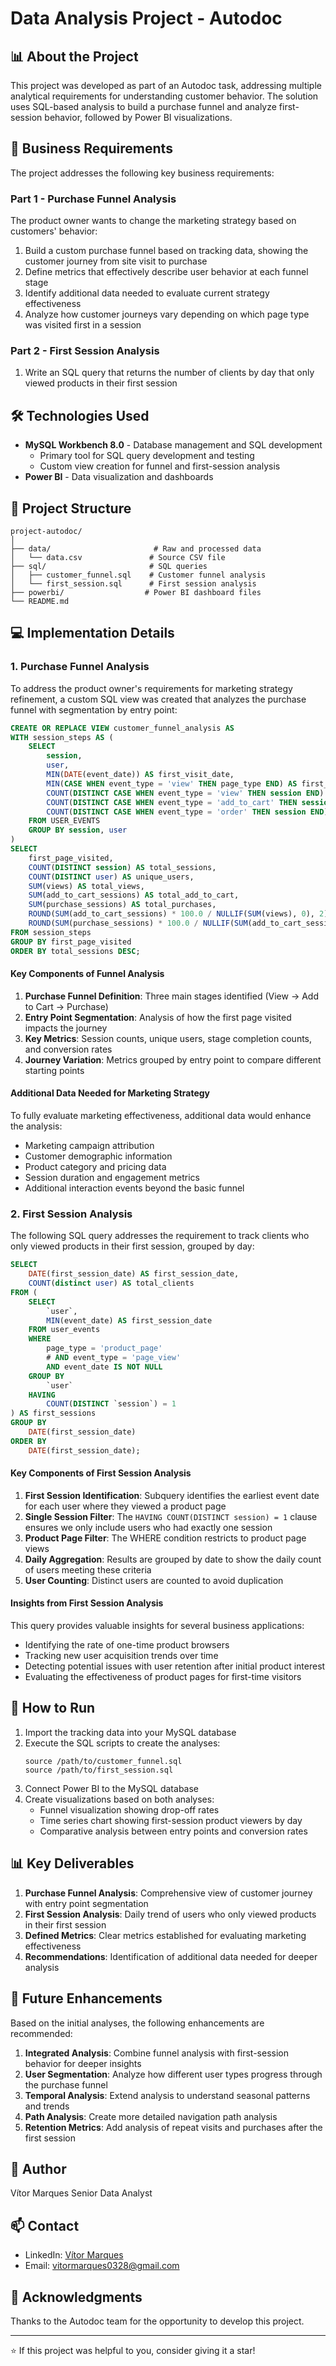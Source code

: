 # Data Analysis Project - Autodoc

## 📊 About the Project
This project was developed as part of an Autodoc task, addressing multiple analytical requirements for understanding customer behavior. The solution uses SQL-based analysis to build a purchase funnel and analyze first-session behavior, followed by Power BI visualizations.

## 🎯 Business Requirements
The project addresses the following key business requirements:

### Part 1 - Purchase Funnel Analysis
The product owner wants to change the marketing strategy based on customers' behavior:
1. Build a custom purchase funnel based on tracking data, showing the customer journey from site visit to purchase
2. Define metrics that effectively describe user behavior at each funnel stage
3. Identify additional data needed to evaluate current strategy effectiveness
4. Analyze how customer journeys vary depending on which page type was visited first in a session

### Part 2 - First Session Analysis
1. Write an SQL query that returns the number of clients by day that only viewed products in their first session

## 🛠️ Technologies Used
- **MySQL Workbench 8.0** - Database management and SQL development
  - Primary tool for SQL query development and testing
  - Custom view creation for funnel and first-session analysis
- **Power BI** - Data visualization and dashboards

## 📁 Project Structure
```
project-autodoc/
│
├── data/                       # Raw and processed data
│   └── data.csv               # Source CSV file
├── sql/                       # SQL queries
│   ├── customer_funnel.sql    # Customer funnel analysis
│   └── first_session.sql      # First session analysis
├── powerbi/                  # Power BI dashboard files
└── README.md
```

## 💻 Implementation Details

### 1. Purchase Funnel Analysis
To address the product owner's requirements for marketing strategy refinement, a custom SQL view was created that analyzes the purchase funnel with segmentation by entry point:

```sql
CREATE OR REPLACE VIEW customer_funnel_analysis AS
WITH session_steps AS (
    SELECT 
        session,
        user,
        MIN(DATE(event_date)) AS first_visit_date,
        MIN(CASE WHEN event_type = 'view' THEN page_type END) AS first_page_visited,
        COUNT(DISTINCT CASE WHEN event_type = 'view' THEN session END) AS views,
        COUNT(DISTINCT CASE WHEN event_type = 'add_to_cart' THEN session END) AS add_to_cart_sessions,
        COUNT(DISTINCT CASE WHEN event_type = 'order' THEN session END) AS purchase_sessions
    FROM USER_EVENTS
    GROUP BY session, user
)
SELECT 
    first_page_visited,
    COUNT(DISTINCT session) AS total_sessions,
    COUNT(DISTINCT user) AS unique_users,
    SUM(views) AS total_views,
    SUM(add_to_cart_sessions) AS total_add_to_cart,
    SUM(purchase_sessions) AS total_purchases,
    ROUND(SUM(add_to_cart_sessions) * 100.0 / NULLIF(SUM(views), 0), 2) AS add_to_cart_rate,
    ROUND(SUM(purchase_sessions) * 100.0 / NULLIF(SUM(add_to_cart_sessions), 0), 2) AS purchase_conversion_rate
FROM session_steps
GROUP BY first_page_visited
ORDER BY total_sessions DESC;
```

#### Key Components of Funnel Analysis

1. **Purchase Funnel Definition**: Three main stages identified (View → Add to Cart → Purchase)
2. **Entry Point Segmentation**: Analysis of how the first page visited impacts the journey
3. **Key Metrics**: Session counts, unique users, stage completion counts, and conversion rates
4. **Journey Variation**: Metrics grouped by entry point to compare different starting points

#### Additional Data Needed for Marketing Strategy
To fully evaluate marketing effectiveness, additional data would enhance the analysis:
- Marketing campaign attribution
- Customer demographic information
- Product category and pricing data
- Session duration and engagement metrics
- Additional interaction events beyond the basic funnel

### 2. First Session Analysis
The following SQL query addresses the requirement to track clients who only viewed products in their first session, grouped by day:

```sql
SELECT 
    DATE(first_session_date) AS first_session_date,
    COUNT(distinct user) AS total_clients
FROM (
    SELECT 
        `user`, 
        MIN(event_date) AS first_session_date
    FROM user_events
    WHERE 
        page_type = 'product_page'
        # AND event_type = 'page_view'           
        AND event_date IS NOT NULL      
    GROUP BY 
        `user`
    HAVING 
        COUNT(DISTINCT `session`) = 1 
) AS first_sessions
GROUP BY 
    DATE(first_session_date)
ORDER BY 
    DATE(first_session_date);
```

#### Key Components of First Session Analysis

1. **First Session Identification**: Subquery identifies the earliest event date for each user where they viewed a product page
2. **Single Session Filter**: The `HAVING COUNT(DISTINCT session) = 1` clause ensures we only include users who had exactly one session
3. **Product Page Filter**: The WHERE condition restricts to product page views
4. **Daily Aggregation**: Results are grouped by date to show the daily count of users meeting these criteria
5. **User Counting**: Distinct users are counted to avoid duplication

#### Insights from First Session Analysis
This query provides valuable insights for several business applications:
- Identifying the rate of one-time product browsers
- Tracking new user acquisition trends over time
- Detecting potential issues with user retention after initial product interest
- Evaluating the effectiveness of product pages for first-time visitors

## 🚀 How to Run

1. Import the tracking data into your MySQL database
2. Execute the SQL scripts to create the analyses:
   ```
   source /path/to/customer_funnel.sql
   source /path/to/first_session.sql
   ```
3. Connect Power BI to the MySQL database
4. Create visualizations based on both analyses:
   - Funnel visualization showing drop-off rates
   - Time series chart showing first-session product viewers by day
   - Comparative analysis between entry points and conversion rates

## 📊 Key Deliverables

1. **Purchase Funnel Analysis**: Comprehensive view of customer journey with entry point segmentation
2. **First Session Analysis**: Daily trend of users who only viewed products in their first session
3. **Defined Metrics**: Clear metrics established for evaluating marketing effectiveness
4. **Recommendations**: Identification of additional data needed for deeper analysis

## 🔄 Future Enhancements

Based on the initial analyses, the following enhancements are recommended:

1. **Integrated Analysis**: Combine funnel analysis with first-session behavior for deeper insights
2. **User Segmentation**: Analyze how different user types progress through the purchase funnel
3. **Temporal Analysis**: Extend analysis to understand seasonal patterns and trends
4. **Path Analysis**: Create more detailed navigation path analysis
5. **Retention Metrics**: Add analysis of repeat visits and purchases after the first session

## 👤 Author
Vítor Marques
Senior Data Analyst

## 📫 Contact
- LinkedIn: [Vítor Marques](https://www.linkedin.com/in/vitormarquesds/)
- Email: vitormarques0328@gmail.com

## 🙏 Acknowledgments
Thanks to the Autodoc team for the opportunity to develop this project.

---
⭐ If this project was helpful to you, consider giving it a star!